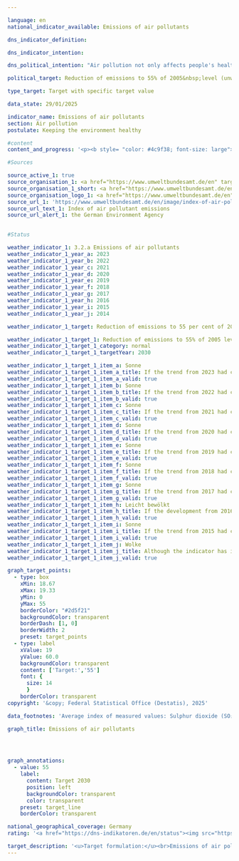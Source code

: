 ```yaml
---

language: en        
national_indicator_available: Emissions of air pollutants        

dns_indicator_definition:         

dns_indicator_intention:         

dns_political_intention: "Air pollution not only affects people's health, but also ecosystems and biodiversity. The unweighted average of emissions of certain air pollutants should therefore fall by 45% by 2030&nbsp;compared to 2005. This target is based on Germany's commitment to the European Union (EU) to reduce emissions of individual air pollutants by 2030&nbsp;as follows: Sulphur dioxide (SO₂) by 58%, nitrogen oxide (NOₓ) by 65%, ammonia (NH₃) by 29%, volatile organic compounds (NMVOCs) by 28% and particulate matter (PM₂.₅) by 43%."        

political_target: Reduction of emissions to 55% of 2005&nbsp;level (unweighted average of the five pollutants) by 2030        

type_target: Target with specific target value        

data_state: 29/01/2025        

indicator_name: Emissions of air pollutants        
section: Air pollution        
postulate: Keeping the environment healthy        

#content         
content_and_progress: '<p><b style= "color: #4c9f38; font-size: large">3.2.a Emissions of air pollutants</b><br><br>This indicator represents the unweighted arithmetic mean of the percentage change in emissions of sulphur dioxide (SO₂), nitrogen oxides (NOₓ), ammonia (NH₃), non-methane volatile organic compounds (NMVOCs), and fine particulate matter (PM₂.₅) released in Germany. The rates of change for each air pollutant are incorporated equally into the calculation&nbsp;–&nbsp;regardless of their differing sources and environmental impacts. As a result, the indicator is only indirectly linked to compliance with binding emission reduction targets agreed with the European Union (EU). It is therefore possible for the overall reduction target of the indicator to be met, while individual pollutant-specific reduction targets are missed.<br><br>The underlying data, which serve as the basis for reporting obligations under the Geneva Convention on Long-range Transboundary Air Pollution (CLRTAP) and the EU National Emission Ceilings (NEC) Directive, are collected annually by the Federal Environment Agency (UBA). Subsequently, the System of Environmental-Economic Accounting (SEEA) of the Federal Statistical Office process these data further, breaking them down by economic sector and private households.<br><br>According to preliminary calculations, total emissions of air pollutants had declined by 39.5% by 2023&nbsp;compared with 2005. This indicates that the indicator is progressing in the desired direction and, if the current trend continues, the goal of reducing emissions to 55% of 2005&nbsp;levels by 2030&nbsp;would be met. However, the reduction in emissions of individual pollutants between 2005&nbsp;and 2023&nbsp;varied considerably. Based on recent trends, the emission reduction commitments entered into by Germany for each individual air pollutant under EU law could be achieved by 2030.<br><br>Emissions of non-methane volatile organic compounds (NMVOCs), mainly caused by the industrial use of solvents, were significantly reduced by 34.9% over the reporting period. Emissions of fine particulate matter (PM₂.₅) decreased by 40.9% between 2005&nbsp;and 2023. In 2023, the largest share of PM₂.₅ emissions came from households and small consumers, accounting for 26.2%. Industry was responsible for 27.5% of emissions. The transport sector accounted for 24.3% of PM₂.₅ emissions&nbsp;–&nbsp;a decrease of 9.4&nbsp;percentage points compared to 2005.<br><br>Emissions of nitrogen oxides (NOₓ) declined by 47.3% by 2023&nbsp;compared with 2005, also progressing in the desired direction. In 2023, the main sources of nitrogen oxide emissions were the transport sector and the energy industry. Sulphur dioxide (SO₂) emissions, which predominantly arise from the energy sector, fell by 54.1% over the same period.<br><br>Ammonia (NH₃) emissions first fell significantly below 2005&nbsp;levels in 2018. Across the full period from 2005&nbsp;to 2023, the reduction totalled 20.3%. However, between 2005&nbsp;and 2018, there were intermittent increases in ammonia emissions, resulting in only a moderate overall decline. The main driver behind the increases during this period was the agricultural use of land, particularly the spreading of fermentation residues from the digestion of energy crops. Approximately half of ammonia emissions can be attributed to this source group.</p>'                

#Sources        

source_active_1: true
source_organisation_1: <a href="https://www.umweltbundesamt.de/en" target="_blank" onclick="return confirm_alert('the German Environment Agency', 'En')">German Environment Agency</a>
source_organisation_1_short: <a href="https://www.umweltbundesamt.de/en" target="_blank" onclick="return confirm_alert('the German Environment Agency', 'En')">German Environment Agency</a>
source_organisation_logo_1: <a href="https://www.umweltbundesamt.de/en" target="_blank" onclick="return confirm_alert('the German Environment Agency', 'En')"><img src="https://dns-indikatoren.de/public/OrgImgEn/uba.png" alt="German Environment Agency" title=" Click here to visit the homepage of the organizationGerman Environment Agency" style="height:60px; width:148px; border:transparent"/></a>
source_url_1: 'https://www.umweltbundesamt.de/en/image/index-of-air-pollutant-emissions'
source_url_text_1: Index of air pollutant emissions
source_url_alert_1: the German Environment Agency
        

#Status        

weather_indicator_1: 3.2.a Emissions of air pollutants
weather_indicator_1_year_a: 2023
weather_indicator_1_year_b: 2022
weather_indicator_1_year_c: 2021
weather_indicator_1_year_d: 2020
weather_indicator_1_year_e: 2019
weather_indicator_1_year_f: 2018
weather_indicator_1_year_g: 2017
weather_indicator_1_year_h: 2016
weather_indicator_1_year_i: 2015
weather_indicator_1_year_j: 2014

weather_indicator_1_target: Reduction of emissions to 55 per cent of 2005 level (unweighted average of the five pollutants) by 2030

weather_indicator_1_target_1: Reduction of emissions to 55% of 2005 level (unweighted average of the five pollutants) by 2030
weather_indicator_1_target_1_category: normal
weather_indicator_1_target_1_targetYear: 2030

weather_indicator_1_target_1_item_a: Sonne
weather_indicator_1_target_1_item_a_title: If the trend from 2023 had continued, the target value would have been reached or missed by less than 5% of the difference between the target value and the value at that time.
weather_indicator_1_target_1_item_a_valid: true
weather_indicator_1_target_1_item_b: Sonne
weather_indicator_1_target_1_item_b_title: If the trend from 2022 had continued, the target value would have been reached or missed by less than 5% of the difference between the target value and the value at that time.
weather_indicator_1_target_1_item_b_valid: true
weather_indicator_1_target_1_item_c: Sonne
weather_indicator_1_target_1_item_c_title: If the trend from 2021 had continued, the target value would have been reached or missed by less than 5% of the difference between the target value and the value at that time.
weather_indicator_1_target_1_item_c_valid: true
weather_indicator_1_target_1_item_d: Sonne
weather_indicator_1_target_1_item_d_title: If the trend from 2020 had continued, the target value would have been reached or missed by less than 5% of the difference between the target value and the value at that time.
weather_indicator_1_target_1_item_d_valid: true
weather_indicator_1_target_1_item_e: Sonne
weather_indicator_1_target_1_item_e_title: If the trend from 2019 had continued, the target value would have been reached or missed by less than 5% of the difference between the target value and the value at that time.
weather_indicator_1_target_1_item_e_valid: true
weather_indicator_1_target_1_item_f: Sonne
weather_indicator_1_target_1_item_f_title: If the trend from 2018 had continued, the target value would have been reached or missed by less than 5% of the difference between the target value and the value at that time.
weather_indicator_1_target_1_item_f_valid: true
weather_indicator_1_target_1_item_g: Sonne
weather_indicator_1_target_1_item_g_title: If the trend from 2017 had continued, the target value would have been reached or missed by less than 5% of the difference between the target value and the value at that time.
weather_indicator_1_target_1_item_g_valid: true
weather_indicator_1_target_1_item_h: Leicht bewölkt
weather_indicator_1_target_1_item_h_title: If the development from 2016 had continued, the target had been missed by at least 5&nbsp;documentat%, but by a maximum of 20&nbsp;% of the difference between the target value and the value at that time.
weather_indicator_1_target_1_item_h_valid: true
weather_indicator_1_target_1_item_i: Sonne
weather_indicator_1_target_1_item_i_title: If the trend from 2015 had continued, the target value would have been reached or missed by less than 5% of the difference between the target value and the value at that time.
weather_indicator_1_target_1_item_i_valid: true
weather_indicator_1_target_1_item_j: Wolke
weather_indicator_1_target_1_item_j_title: Although the indicator has in 2014 been moving in the desired direction toward the target, if the trend had to continued, the target would have been missed in the target year by more than 20% of the difference between the target value and the value at that time.
weather_indicator_1_target_1_item_j_valid: true        

graph_target_points:
  - type: box
    xMin: 18.67
    xMax: 19.33
    yMin: 0
    yMax: 55
    borderColor: "#2d5f21"
    backgroundColor: transparent
    borderDash: [1, 0]
    borderWidth: 2
    preset: target_points
  - type: label
    xValue: 19
    yValue: 60.0
    backgroundColor: transparent
    content: ['Target:','55']
    font: {
      size: 14
      }
    borderColor: transparent        
copyright: '&copy; Federal Statistical Office (Destatis), 2025'        

data_footnotes: 'Average index of measured values: Sulphur dioxide (SO₂), nitrogen oxides (NOₓ), non-methane volatile organic compounds (NMVOCs) and particulate matter (PM₂.₅).<br>• 2023 provisional data.'        

graph_title: Emissions of air pollutants        

        


graph_annotations:
  - value: 55
    label:
      content: Target 2030
      position: left
      backgroundColor: transparent
      color: transparent
    preset: target_line
    borderColor: transparent                

national_geographical_coverage: Germany        
rating: '<a href="https://dns-indikatoren.de/en/status"><img src="https://sdg-indikatoren.de/public/Wettersymbole/Sonne.png" title="If the trend from 2023 had continued, the target value would have been reached or missed by less than 5% of the difference between the target value and the value at that time." alt="Weathersymbol: Sun"/></a>'        

target_description: '<u>Target formulation:</u><br>Emissions of air pollutants should be reduced to a maximum of 55% of the 2005 level by 2030.<br><br><u>Assessment:</u><br>According to the target formulation, if the average trend of the past six years continues, the politically defined target would already be achieved in 2025, despite the stagnation observed in 2021 and 2022. Indicator 3.2.a is therefore assessed as <b>sun</b> for 2023.<br><br><u>Data status at time of assessment:</u><br>29/01/2025'        
---
```


